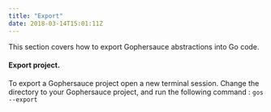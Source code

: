 ```yaml
---
title: "Export"
date: 2018-03-14T15:01:11Z
---
```


This section covers how to export Gophersauce abstractions into Go code.

#### Export project.

To export a Gophersauce project open a new terminal session. Change the directory to your Gophersauce project, and run the following command : `gos --export`